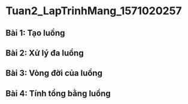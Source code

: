 # Tuan2_LapTrinhMang_1571020257

## Bài 1: Tạo luồng
## Bài 2: Xử lý đa luồng
## Bài 3: Vòng đời của luồng
## Bài 4: Tính tổng bằng luồng
